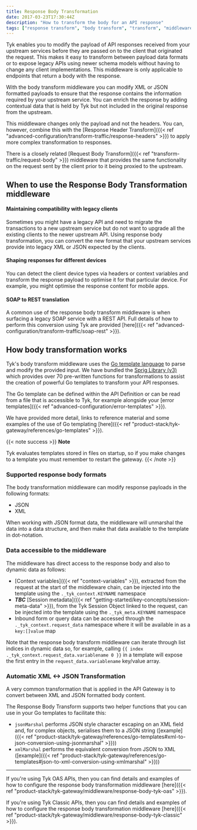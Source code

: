 ```yaml
---
title: Response Body Transformation
date: 2017-03-23T17:30:44Z
description: "How to transform the body for an API response"
tags: ["response transform", "body transform", "transform", "middleware", "per-endpoint"]
---
```


Tyk enables you to modify the payload of API responses received from your upstream services before they are passed on to the client that originated the request. This makes it easy to transform between payload data formats or to expose legacy APIs using newer schema models without having to change any client implementations. This middleware is only applicable to endpoints that return a body with the response.

With the body transform middleware you can modify XML or JSON formatted payloads to ensure that the response contains the information required by your upstream service. You can enrich the response by adding contextual data that is held by Tyk but not included in the original response from the upstream.

This middleware changes only the payload and not the headers. You can, however, combine this with the [Response Header Transform]({{< ref "advanced-configuration/transform-traffic/response-headers" >}}) to apply more complex transformation to responses.

There is a closely related [Request Body Transform]({{< ref "transform-traffic/request-body" >}}) middleware that provides the same functionality on the request sent by the client prior to it being proxied to the upstream.

## When to use the Response Body Transformation middleware
#### Maintaining compatibility with legacy clients
Sometimes you might have a legacy API and need to migrate the transactions to a new upstream service but do not want to upgrade all the existing clients to the newer upstream API. Using response body transformation, you can convert the new format that your upstream services provide into legacy XML or JSON expected by the clients.

#### Shaping responses for different devices
You can detect the client device types via headers or context variables and transform the response payload to optimise it for that particular device. For example, you might optimise the response content for mobile apps.

#### SOAP to REST translation
A common use of the response body transform middleware is when surfacing a legacy SOAP service with a REST API. Full details of how to perform this conversion using Tyk are provided [here]({{< ref "advanced-configuration/transform-traffic/soap-rest" >}}).

## How body transformation works
Tyk's body transform middleware uses the [Go template language](https://golang.org/pkg/text/template/) to parse and modify the provided input. We have bundled the [Sprig Library (v3)](http://masterminds.github.io/sprig/) which provides over 70 pre-written functions for transformations to assist the creation of powerful Go templates to transform your API responses. 

The Go template can be defined within the API Definition or can be read from a file that is accessible to Tyk, for example alongside your [error templates]({{< ref "advanced-configuration/error-templates" >}}).

We have provided more detail, links to reference material and some examples of the use of Go templating [here]({{< ref "product-stack/tyk-gateway/references/go-templates" >}}).

{{< note success >}}
**Note**  

Tyk evaluates templates stored in files on startup, so if you make changes to a template you must remember to restart the gateway. 
{{< /note >}}

### Supported response body formats
The body transformation middleware can modify response payloads in the following formats:
 - JSON
 - XML

When working with JSON format data, the middleware will unmarshal the data into a data structure, and then make that data available to the template in dot-notation.

### Data accessible to the middleware
The middleware has direct access to the response body and also to dynamic data as follows:
 - [Context variables]({{< ref "context-variables" >}}), extracted from the request at the start of the middleware chain, can be injected into the template using the `._tyk_context.KEYNAME` namespace
 - ***TBC*** [Session metadata]({{< ref "getting-started/key-concepts/session-meta-data" >}}), from the Tyk Session Object linked to the request, can be injected into the template using the `._tyk_meta.KEYNAME` namespace 
 - Inbound form or query data can be accessed through the `._tyk_context.request_data` namespace where it will be available in as a `key:[]value` map
 
Note that the response body transform middleware can iterate through list indices in dynamic data so, for example, calling `{{ index ._tyk_context.request_data.variablename 0 }}` in a template will expose the first entry in the `request_data.variablename` key/value array.

### Automatic XML <-> JSON Transformation
A very common transformation that is applied in the API Gateway is to convert between XML and JSON formatted body content.

The Response Body Transform supports two helper functions that you can use in your Go templates to facilitate this:
 - `jsonMarshal` performs JSON style character escaping on an XML field and, for complex objects, serialises them to a JSON string ([example]({{< ref "product-stack/tyk-gateway/references/go-templates#xml-to-json-conversion-using-jsonmarshal" >}}))
 - `xmlMarshal` performs the equivalent conversion from JSON to XML ([example]({{< ref "product-stack/tyk-gateway/references/go-templates#json-to-xml-conversion-using-xmlmarshal" >}}))

<hr>

If you're using Tyk OAS APIs, then you can find details and examples of how to configure the response body transformation middleware [here]({{< ref "product-stack/tyk-gateway/middleware/response-body-tyk-oas" >}}).

If you're using Tyk Classic APIs, then you can find details and examples of how to configure the response body transformation middleware [here]({{< ref "product-stack/tyk-gateway/middleware/response-body-tyk-classic" >}}).

<!-- proposed "summary box" to be shown graphically on each middleware page
 ## Response Body Transform middleware summary
  - The Response Body Transform middleware is an optional stage in Tyk's API Response processing chain, sitting between the [TBC]() and [TBC]() middleware.
  - The Response Body Transform middleware can be configured at the per-endpoint level within the API Definition and is supported by the API Designer within the Tyk Dashboard. 
  - Response Body Transform can access both [session metadata]({{< ref "getting-started/key-concepts/session-meta-data" >}}) and [request context variables]({{< ref "context-variables" >}}).
 -->

